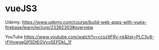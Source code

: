 # vueJS3

Udemy:
https://www.udemy.com/course/build-web-apps-with-vuejs-firebase/learn/lecture/23392303#overview

YouTube
https://www.youtube.com/watch?v=ccsz9FRy-nk&list=PLC3y8-rFHvwgeQIfSDtEGVvvSEPDkL_1f


